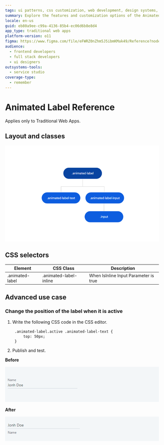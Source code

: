 ```yaml
---
tags: ui patterns, css customization, web development, design systems, outsystems ui
summary: Explore the features and customization options of the Animated Label UI Pattern in OutSystems 11 (O11).
locale: en-us
guid: eb80a9ee-c99a-4136-85b4-ec06d6b8e8d4
app_type: traditional web apps
platform-version: o11
figma: https://www.figma.com/file/eFWRZ0nZhm5J5ibmKMak49/Reference?node-id=615:379
audience:
  - frontend developers
  - full stack developers
  - ui designers
outsystems-tools:
  - service studio
coverage-type:
  - remember
---
```


# Animated Label Reference

<div class="info" markdown="1">

Applies only to Traditional Web Apps.

</div>

## Layout and classes
  
![Diagram showing the layout and classes of the Animated Label UI Pattern](images/animatedlabel-4-diag.png "Animated Label Layout Diagram")

## CSS selectors

| **Element** |  **CSS Class** |  **Description**  |
| ---|---|--- |
| .animated-label | .animated-label-inline |  When IsInline Input Parameter is true |

## Advanced use case

### Change the position of the label when it is active

1. Write the following CSS code in the CSS editor.

        .animated-label.active .animated-label-text {
            top: 50px;
        }

1. Publish and test.

**Before**

![Screenshot of the Animated Label UI Pattern before activation](images/animatedlabel-5-ss.png "Animated Label Before Activation")

**After**

![Screenshot of the Animated Label UI Pattern after activation, with the label positioned 50px from the top](images/animatedlabel-6-ss.png "Animated Label After Activation")
